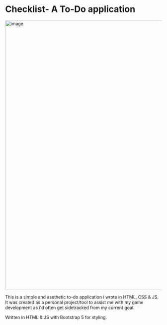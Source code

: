 # Checklist- A To-Do application

<img width="1919" height="864" alt="image" src="https://github.com/user-attachments/assets/98c94c34-ef1a-4b0d-9b7a-9331309fcc89" />


This is a simple and asethetic to-do application i wrote in HTML, CSS & JS.
It was created as a personal project/tool to assist me with my game development as i'd often get sidetracked from my current goal.

Written in HTML & JS with Bootstrap 5 for styling.
